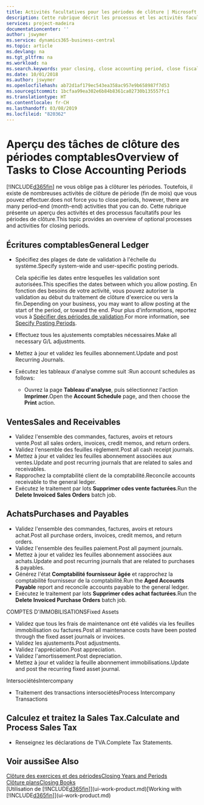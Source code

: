 ```yaml
---
title: Activités facultatives pour les périodes de clôture | Microsoft Docs
description: Cette rubrique décrit les processus et les activités facultatifs pour la clôture des périodes comptables dans Business Central.
services: project-madeira
documentationcenter: ''
author: jswymer
ms.service: dynamics365-business-central
ms.topic: article
ms.devlang: na
ms.tgt_pltfrm: na
ms.workload: na
ms.search.keywords: year closing, close accounting period, close fiscal year, aging, creditor payments, vendor payments
ms.date: 10/01/2018
ms.author: jswymer
ms.openlocfilehash: ab72d1af179ec543ea358ac957e9b658987f7d53
ms.sourcegitcommit: 1bcfaa99ea302e6b84b8361ca02730b135557fc1
ms.translationtype: HT
ms.contentlocale: fr-CH
ms.lasthandoff: 03/08/2019
ms.locfileid: "820362"
---
```

# <a name="overview-of-tasks-to-close-accounting-periods"></a><span data-ttu-id="6dec2-103">Aperçu des tâches de clôture des périodes comptables</span><span class="sxs-lookup"><span data-stu-id="6dec2-103">Overview of Tasks to Close Accounting Periods</span></span>
[!INCLUDE[d365fin](includes/d365fin_md.md)] <span data-ttu-id="6dec2-104">ne vous oblige pas à clôturer les périodes. Toutefois, il existe de nombreuses activités de clôture de période (fin de mois) que vous pouvez effectuer.</span><span class="sxs-lookup"><span data-stu-id="6dec2-104">does not force you to close periods, however, there are many period-end (month-end) activities that you can do.</span></span> <span data-ttu-id="6dec2-105">Cette rubrique présente un aperçu des activités et des processus facultatifs pour les périodes de clôture.</span><span class="sxs-lookup"><span data-stu-id="6dec2-105">This topic provides an overview of optional processes and activities for closing periods.</span></span>  

## <a name="general-ledger"></a><span data-ttu-id="6dec2-106">Écritures comptables</span><span class="sxs-lookup"><span data-stu-id="6dec2-106">General Ledger</span></span>
* <span data-ttu-id="6dec2-107">Spécifiez des plages de date de validation à l'échelle du système.</span><span class="sxs-lookup"><span data-stu-id="6dec2-107">Specify system-wide and user-specific posting periods.</span></span>  

    <span data-ttu-id="6dec2-108">Cela spécifie les dates entre lesquelles les validation sont autorisées.</span><span class="sxs-lookup"><span data-stu-id="6dec2-108">This specifies the dates between which you allow posting.</span></span> <span data-ttu-id="6dec2-109">En fonction des besoins de votre activité, vous pouvez autoriser la validation au début du traitement de clôture d'exercice ou vers la fin.</span><span class="sxs-lookup"><span data-stu-id="6dec2-109">Depending on your business, you may want to allow posting at the start of the period, or toward the end.</span></span> <span data-ttu-id="6dec2-110">Pour plus d'informations, reportez vous à [Spécifier des périodes de validation](finance-how-specify-posting-periods.md).</span><span class="sxs-lookup"><span data-stu-id="6dec2-110">For more information, see [Specify Posting Periods](finance-how-specify-posting-periods.md).</span></span>  
* <span data-ttu-id="6dec2-111">Effectuez tous les ajustements comptables nécessaires.</span><span class="sxs-lookup"><span data-stu-id="6dec2-111">Make all necessary G/L adjustments.</span></span>  
* <span data-ttu-id="6dec2-112">Mettez à jour et validez les feuilles abonnement.</span><span class="sxs-lookup"><span data-stu-id="6dec2-112">Update and post Recurring Journals.</span></span>  
  <!--* Process Consolidations-->
* <span data-ttu-id="6dec2-113">Exécutez les tableaux d'analyse comme suit :</span><span class="sxs-lookup"><span data-stu-id="6dec2-113">Run account schedules as follows:</span></span>  
  * <span data-ttu-id="6dec2-114">Ouvrez la page **Tableau d'analyse**, puis sélectionnez l'action **Imprimer**.</span><span class="sxs-lookup"><span data-stu-id="6dec2-114">Open the **Account Schedule** page, and then choose the **Print** action.</span></span>  

## <a name="sales-and-receivables"></a><span data-ttu-id="6dec2-115">Ventes</span><span class="sxs-lookup"><span data-stu-id="6dec2-115">Sales and Receivables</span></span>
* <span data-ttu-id="6dec2-116">Validez l'ensemble des commandes, factures, avoirs et retours vente.</span><span class="sxs-lookup"><span data-stu-id="6dec2-116">Post all sales orders, invoices, credit memos, and return orders.</span></span>  
* <span data-ttu-id="6dec2-117">Validez l'ensemble des feuilles règlement.</span><span class="sxs-lookup"><span data-stu-id="6dec2-117">Post all cash receipt journals.</span></span>  
* <span data-ttu-id="6dec2-118">Mettez à jour et validez les feuilles abonnement associées aux ventes.</span><span class="sxs-lookup"><span data-stu-id="6dec2-118">Update and post recurring journals that are related to sales and receivables.</span></span>  
* <span data-ttu-id="6dec2-119">Rapprochez la comptabilité client de la comptabilité.</span><span class="sxs-lookup"><span data-stu-id="6dec2-119">Reconcile accounts receivable to the general ledger.</span></span>  
* <span data-ttu-id="6dec2-120">Exécutez le traitement par lots **Supprimer cdes vente facturées**.</span><span class="sxs-lookup"><span data-stu-id="6dec2-120">Run the **Delete Invoiced Sales Orders** batch job.</span></span>  

## <a name="purchases-and-payables"></a><span data-ttu-id="6dec2-121">Achats</span><span class="sxs-lookup"><span data-stu-id="6dec2-121">Purchases and Payables</span></span>
* <span data-ttu-id="6dec2-122">Validez l'ensemble des commandes, factures, avoirs et retours achat.</span><span class="sxs-lookup"><span data-stu-id="6dec2-122">Post all purchase orders, invoices, credit memos, and return orders.</span></span>  
* <span data-ttu-id="6dec2-123">Validez l'ensemble des feuilles paiement.</span><span class="sxs-lookup"><span data-stu-id="6dec2-123">Post all payment journals.</span></span>  
* <span data-ttu-id="6dec2-124">Mettez à jour et validez les feuilles abonnement associées aux achats.</span><span class="sxs-lookup"><span data-stu-id="6dec2-124">Update and post recurring journals that are related to purchases & payables.</span></span>  
* <span data-ttu-id="6dec2-125">Générez l'état **Comptabilité fournisseur âgée** et rapprochez la comptabilité fournisseur de la comptabilité.</span><span class="sxs-lookup"><span data-stu-id="6dec2-125">Run the **Aged Accounts Payable** report and reconcile accounts payable to the general ledger.</span></span>  
* <span data-ttu-id="6dec2-126">Exécutez le traitement par lots **Supprimer cdes achat facturées**.</span><span class="sxs-lookup"><span data-stu-id="6dec2-126">Run the **Delete Invoiced Purchase Orders** batch job.</span></span>  

<span data-ttu-id="6dec2-127">COMPTES D'IMMOBILISATIONS</span><span class="sxs-lookup"><span data-stu-id="6dec2-127">Fixed Assets</span></span>
* <span data-ttu-id="6dec2-128">Validez que tous les frais de maintenance ont été validés via les feuilles immobilisation ou factures.</span><span class="sxs-lookup"><span data-stu-id="6dec2-128">Post all maintenance costs have been posted through the fixed asset journals or invoices.</span></span>
* <span data-ttu-id="6dec2-129">Validez les ajustements.</span><span class="sxs-lookup"><span data-stu-id="6dec2-129">Post adjustments.</span></span>
* <span data-ttu-id="6dec2-130">Validez l'appréciation.</span><span class="sxs-lookup"><span data-stu-id="6dec2-130">Post appreciation.</span></span>
* <span data-ttu-id="6dec2-131">Validez l'amortissement.</span><span class="sxs-lookup"><span data-stu-id="6dec2-131">Post depreciation.</span></span>
* <span data-ttu-id="6dec2-132">Mettez à jour et validez la feuille abonnement immobilisations.</span><span class="sxs-lookup"><span data-stu-id="6dec2-132">Update and post the recurring fixed asset journal.</span></span>

<span data-ttu-id="6dec2-133">Intersociétés</span><span class="sxs-lookup"><span data-stu-id="6dec2-133">Intercompany</span></span>
* <span data-ttu-id="6dec2-134">Traitement des transactions intersociétés</span><span class="sxs-lookup"><span data-stu-id="6dec2-134">Process Intercompany Transactions</span></span>

## <a name="calculate-and-process-sales-tax"></a><span data-ttu-id="6dec2-135">Calculez et traitez la Sales Tax.</span><span class="sxs-lookup"><span data-stu-id="6dec2-135">Calculate and Process Sales Tax</span></span>
* <span data-ttu-id="6dec2-136">Renseignez les déclarations de TVA.</span><span class="sxs-lookup"><span data-stu-id="6dec2-136">Complete Tax Statements.</span></span>  

## <a name="see-also"></a><span data-ttu-id="6dec2-137">Voir aussi</span><span class="sxs-lookup"><span data-stu-id="6dec2-137">See Also</span></span>
[<span data-ttu-id="6dec2-138">Clôture des exercices et des périodes</span><span class="sxs-lookup"><span data-stu-id="6dec2-138">Closing Years and Periods</span></span>](year-close-years-periods.md)  
[<span data-ttu-id="6dec2-139">Clôture plans</span><span class="sxs-lookup"><span data-stu-id="6dec2-139">Closing Books</span></span>](year-close-books.md)  
<span data-ttu-id="6dec2-140">[Utilisation de [!INCLUDE[d365fin](includes/d365fin_md.md)]](ui-work-product.md)</span><span class="sxs-lookup"><span data-stu-id="6dec2-140">[Working with [!INCLUDE[d365fin](includes/d365fin_md.md)]](ui-work-product.md)</span></span>
